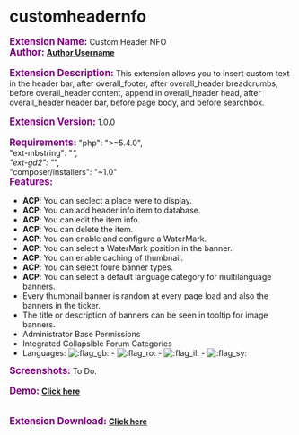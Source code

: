 # customheadernfo
<span style="color:purple"><span style="font-size:120%;line-height:116%"><strong class="text-strong">Extension Name:</strong></span></span> Custom Header NFO<br>
<span style="color:purple"><span style="font-size:120%;line-height:116%"><strong class="text-strong">Author:</strong></span></span>  <a href="http://www.phpbb.com/community/memberlist.php?mode=viewprofile&amp;u=orynider" class="postlink"><strong class="text-strong">Author Username</strong></a><br>
<br>
<span style="color:purple"><span style="font-size:120%;line-height:116%"><strong class="text-strong">Extension Description:</strong></span></span> This extension allows you to insert custom text in the header bar, after overall_footer, after overall_header breadcrumbs, before overall_header content, append in overall_header head, after overall_header header bar, before page body, and before searchbox. <br>
	<br>
<span style="color:purple"><span style="font-size:120%;line-height:116%"><strong class="text-strong">Extension Version:</strong></span></span> 1.0.0<br>
<br>
<span style="color:purple"><span style="font-size:120%;line-height:116%"><strong class="text-strong">Requirements:</strong></span></span> 
		"php": ">=5.4.0",<br>
		"ext-mbstring": "*",<br>
		"ext-gd2": "*",<br>
		"composer/installers": "~1.0"
<br>
<span style="color:purple"><span style="font-size:120%;line-height:116%"><strong class="text-strong">Features:</strong></span></span>
<ul><li><strong class="text-strong">ACP</strong>: You can seclect a place were to display.</li>
<li><strong class="text-strong">ACP</strong>: You can add header info item to database.</li>
<li><strong class="text-strong">ACP</strong>: You can edit the item info.</li>
<li><strong class="text-strong">ACP</strong>: You can delete the item.</li>
<li><strong class="text-strong">ACP</strong>: You can enable and configure a WaterMark.</li>
<li><strong class="text-strong">ACP</strong>: You can select a WaterMark position in the banner.</li>
<li><strong class="text-strong">ACP</strong>: You can enable caching of thumbnail.</li>
<li><strong class="text-strong">ACP</strong>: You can select foure banner types.</li>
<li><strong class="text-strong">ACP</strong>: You can select a default language category for multilanguage banners.</li>
<li>Every thumbnail banner is random at every page load and also the banners in the ticker.</li>
<li>The title or description of banners can be seen in tooltip for image banners.</li>
<li>Administrator Base Permissions</li>
<li>Integrated Collapsible Forum Categories</li>
<li>Languages: <img alt=":flag_gb:" class="emoji smilies" draggable="false" src="//cdn.jsdelivr.net/emojione/assets/3.1/png/64/1f1ec-1f1e7.png"> - <img alt=":flag_ro:" class="emoji smilies" draggable="false" src="//cdn.jsdelivr.net/emojione/assets/3.1/png/64/1f1f7-1f1f4.png"> - <img alt=":flag_il:" class="emoji smilies" draggable="false" src="//cdn.jsdelivr.net/emojione/assets/3.1/png/64/1f1ee-1f1f1.png"> - <img alt=":flag_sy:" class="emoji smilies" draggable="false" src="//cdn.jsdelivr.net/emojione/assets/3.1/png/64/1f1f8-1f1fe.png"></li></ul>

<span style="color:purple"><span style="font-size:120%;line-height:116%"><strong class="text-strong">Screenshots:</strong></span></span> To Do.<br>
<br>
<span style="color:purple"><span style="font-size:120%;line-height:116%"><strong class="text-strong">Demo:</strong></span></span> <a href="http://mxpcms.sourceforge.net/forum/" class="postlink"><strong class="text-strong">Click here</strong></a><br>
<br>
<br>
<span style="color:purple"><span style="font-size:120%;line-height:116%"><strong class="text-strong">Extension Download:</strong></span></span> <a href="https://github.com/orynider/customheadernfo/releases" class="postlink"><strong class="text-strong"><span style="text-decoration:underline">Click here</span> 
